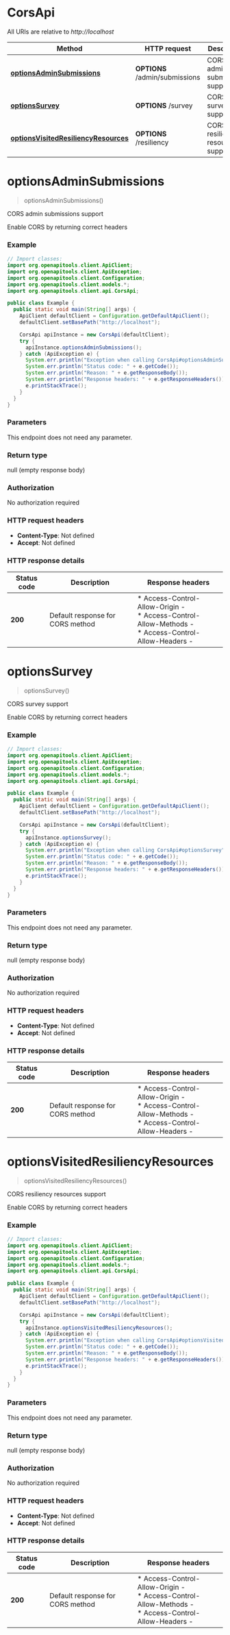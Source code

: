 # CorsApi

All URIs are relative to *http://localhost*

| Method | HTTP request | Description |
|------------- | ------------- | -------------|
| [**optionsAdminSubmissions**](CorsApi.md#optionsAdminSubmissions) | **OPTIONS** /admin/submissions | CORS admin submissions support |
| [**optionsSurvey**](CorsApi.md#optionsSurvey) | **OPTIONS** /survey | CORS survey support |
| [**optionsVisitedResiliencyResources**](CorsApi.md#optionsVisitedResiliencyResources) | **OPTIONS** /resiliency | CORS resiliency resources support |


<a name="optionsAdminSubmissions"></a>
# **optionsAdminSubmissions**
> optionsAdminSubmissions()

CORS admin submissions support

Enable CORS by returning correct headers 

### Example
```java
// Import classes:
import org.openapitools.client.ApiClient;
import org.openapitools.client.ApiException;
import org.openapitools.client.Configuration;
import org.openapitools.client.models.*;
import org.openapitools.client.api.CorsApi;

public class Example {
  public static void main(String[] args) {
    ApiClient defaultClient = Configuration.getDefaultApiClient();
    defaultClient.setBasePath("http://localhost");

    CorsApi apiInstance = new CorsApi(defaultClient);
    try {
      apiInstance.optionsAdminSubmissions();
    } catch (ApiException e) {
      System.err.println("Exception when calling CorsApi#optionsAdminSubmissions");
      System.err.println("Status code: " + e.getCode());
      System.err.println("Reason: " + e.getResponseBody());
      System.err.println("Response headers: " + e.getResponseHeaders());
      e.printStackTrace();
    }
  }
}
```

### Parameters
This endpoint does not need any parameter.

### Return type

null (empty response body)

### Authorization

No authorization required

### HTTP request headers

 - **Content-Type**: Not defined
 - **Accept**: Not defined

### HTTP response details
| Status code | Description | Response headers |
|-------------|-------------|------------------|
| **200** | Default response for CORS method |  * Access-Control-Allow-Origin -  <br>  * Access-Control-Allow-Methods -  <br>  * Access-Control-Allow-Headers -  <br>  |

<a name="optionsSurvey"></a>
# **optionsSurvey**
> optionsSurvey()

CORS survey support

Enable CORS by returning correct headers 

### Example
```java
// Import classes:
import org.openapitools.client.ApiClient;
import org.openapitools.client.ApiException;
import org.openapitools.client.Configuration;
import org.openapitools.client.models.*;
import org.openapitools.client.api.CorsApi;

public class Example {
  public static void main(String[] args) {
    ApiClient defaultClient = Configuration.getDefaultApiClient();
    defaultClient.setBasePath("http://localhost");

    CorsApi apiInstance = new CorsApi(defaultClient);
    try {
      apiInstance.optionsSurvey();
    } catch (ApiException e) {
      System.err.println("Exception when calling CorsApi#optionsSurvey");
      System.err.println("Status code: " + e.getCode());
      System.err.println("Reason: " + e.getResponseBody());
      System.err.println("Response headers: " + e.getResponseHeaders());
      e.printStackTrace();
    }
  }
}
```

### Parameters
This endpoint does not need any parameter.

### Return type

null (empty response body)

### Authorization

No authorization required

### HTTP request headers

 - **Content-Type**: Not defined
 - **Accept**: Not defined

### HTTP response details
| Status code | Description | Response headers |
|-------------|-------------|------------------|
| **200** | Default response for CORS method |  * Access-Control-Allow-Origin -  <br>  * Access-Control-Allow-Methods -  <br>  * Access-Control-Allow-Headers -  <br>  |

<a name="optionsVisitedResiliencyResources"></a>
# **optionsVisitedResiliencyResources**
> optionsVisitedResiliencyResources()

CORS resiliency resources support

Enable CORS by returning correct headers 

### Example
```java
// Import classes:
import org.openapitools.client.ApiClient;
import org.openapitools.client.ApiException;
import org.openapitools.client.Configuration;
import org.openapitools.client.models.*;
import org.openapitools.client.api.CorsApi;

public class Example {
  public static void main(String[] args) {
    ApiClient defaultClient = Configuration.getDefaultApiClient();
    defaultClient.setBasePath("http://localhost");

    CorsApi apiInstance = new CorsApi(defaultClient);
    try {
      apiInstance.optionsVisitedResiliencyResources();
    } catch (ApiException e) {
      System.err.println("Exception when calling CorsApi#optionsVisitedResiliencyResources");
      System.err.println("Status code: " + e.getCode());
      System.err.println("Reason: " + e.getResponseBody());
      System.err.println("Response headers: " + e.getResponseHeaders());
      e.printStackTrace();
    }
  }
}
```

### Parameters
This endpoint does not need any parameter.

### Return type

null (empty response body)

### Authorization

No authorization required

### HTTP request headers

 - **Content-Type**: Not defined
 - **Accept**: Not defined

### HTTP response details
| Status code | Description | Response headers |
|-------------|-------------|------------------|
| **200** | Default response for CORS method |  * Access-Control-Allow-Origin -  <br>  * Access-Control-Allow-Methods -  <br>  * Access-Control-Allow-Headers -  <br>  |

